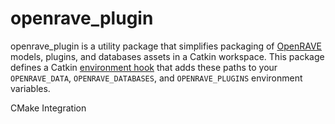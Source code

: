 openrave_plugin
===============
openrave_plugin is a utility package that simplifies packaging of
[OpenRAVE](http://openrave.org/) models, plugins, and databases assets in a
Catkin workspace. This package defines a Catkin [environment
hook](http://docs.ros.org/fuerte/api/catkin/html/environment.html) that adds
these paths to your `OPENRAVE_DATA`, `OPENRAVE_DATABASES`, and
`OPENRAVE_PLUGINS` environment variables.

CMake Integration

